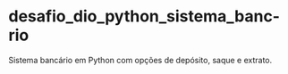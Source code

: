 # desafio_dio_python_sistema_banc-rio
Sistema bancário em Python com opções de depósito, saque e extrato.
